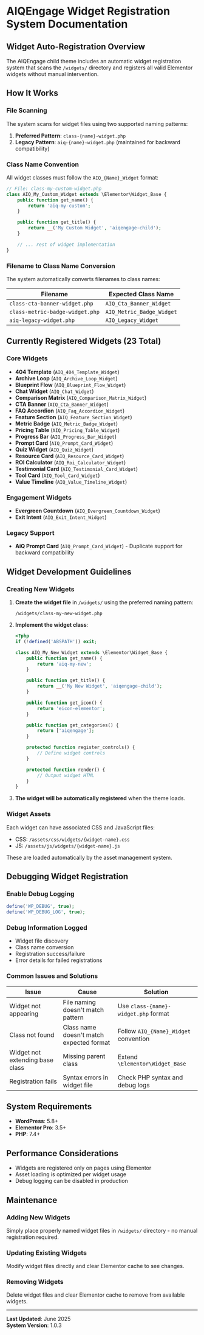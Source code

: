 # AIQEngage Widget Registration System Documentation

## Widget Auto-Registration Overview

The AIQEngage child theme includes an automatic widget registration system that scans the `/widgets/` directory and registers all valid Elementor widgets without manual intervention.

## How It Works

### File Scanning

The system scans for widget files using two supported naming patterns:

1. **Preferred Pattern**: `class-{name}-widget.php`
2. **Legacy Pattern**: `aiq-{name}-widget.php` (maintained for backward compatibility)

### Class Name Convention

All widget classes must follow the `AIQ_{Name}_Widget` format:

```php
// File: class-my-custom-widget.php
class AIQ_My_Custom_Widget extends \Elementor\Widget_Base {
    public function get_name() {
        return 'aiq-my-custom';
    }

    public function get_title() {
        return __('My Custom Widget', 'aiqengage-child');
    }

    // ... rest of widget implementation
}
```

### Filename to Class Name Conversion

The system automatically converts filenames to class names:

| Filename                        | Expected Class Name       |
| ------------------------------- | ------------------------- |
| `class-cta-banner-widget.php`   | `AIQ_Cta_Banner_Widget`   |
| `class-metric-badge-widget.php` | `AIQ_Metric_Badge_Widget` |
| `aiq-legacy-widget.php`         | `AIQ_Legacy_Widget`       |

## Currently Registered Widgets (23 Total)

### Core Widgets

- **404 Template** (`AIQ_404_Template_Widget`)
- **Archive Loop** (`AIQ_Archive_Loop_Widget`)
- **Blueprint Flow** (`AIQ_Blueprint_Flow_Widget`)
- **Chat Widget** (`AIQ_Chat_Widget`)
- **Comparison Matrix** (`AIQ_Comparison_Matrix_Widget`)
- **CTA Banner** (`AIQ_Cta_Banner_Widget`)
- **FAQ Accordion** (`AIQ_Faq_Accordion_Widget`)
- **Feature Section** (`AIQ_Feature_Section_Widget`)
- **Metric Badge** (`AIQ_Metric_Badge_Widget`)
- **Pricing Table** (`AIQ_Pricing_Table_Widget`)
- **Progress Bar** (`AIQ_Progress_Bar_Widget`)
- **Prompt Card** (`AIQ_Prompt_Card_Widget`)
- **Quiz Widget** (`AIQ_Quiz_Widget`)
- **Resource Card** (`AIQ_Resource_Card_Widget`)
- **ROI Calculator** (`AIQ_Roi_Calculator_Widget`)
- **Testimonial Card** (`AIQ_Testimonial_Card_Widget`)
- **Tool Card** (`AIQ_Tool_Card_Widget`)
- **Value Timeline** (`AIQ_Value_Timeline_Widget`)

### Engagement Widgets

- **Evergreen Countdown** (`AIQ_Evergreen_Countdown_Widget`)
- **Exit Intent** (`AIQ_Exit_Intent_Widget`)

### Legacy Support

- **AiQ Prompt Card** (`AIQ_Prompt_Card_Widget`) - Duplicate support for backward compatibility

## Widget Development Guidelines

### Creating New Widgets

1. **Create the widget file** in `/widgets/` using the preferred naming pattern:

   ```
   /widgets/class-my-new-widget.php
   ```

2. **Implement the widget class**:

   ```php
   <?php
   if (!defined('ABSPATH')) exit;

   class AIQ_My_New_Widget extends \Elementor\Widget_Base {
       public function get_name() {
           return 'aiq-my-new';
       }

       public function get_title() {
           return __('My New Widget', 'aiqengage-child');
       }

       public function get_icon() {
           return 'eicon-elementor';
       }

       public function get_categories() {
           return ['aiqengage'];
       }

       protected function register_controls() {
           // Define widget controls
       }

       protected function render() {
           // Output widget HTML
       }
   }
   ```

3. **The widget will be automatically registered** when the theme loads.

### Widget Assets

Each widget can have associated CSS and JavaScript files:

- CSS: `/assets/css/widgets/{widget-name}.css`
- JS: `/assets/js/widgets/{widget-name}.js`

These are loaded automatically by the asset management system.

## Debugging Widget Registration

### Enable Debug Logging

```php
define('WP_DEBUG', true);
define('WP_DEBUG_LOG', true);
```

### Debug Information Logged

- Widget file discovery
- Class name conversion
- Registration success/failure
- Error details for failed registrations

### Common Issues and Solutions

| Issue                           | Cause                                    | Solution                              |
| ------------------------------- | ---------------------------------------- | ------------------------------------- |
| Widget not appearing            | File naming doesn't match pattern        | Use `class-{name}-widget.php` format  |
| Class not found                 | Class name doesn't match expected format | Follow `AIQ_{Name}_Widget` convention |
| Widget not extending base class | Missing parent class                     | Extend `\Elementor\Widget_Base`       |
| Registration fails              | Syntax errors in widget file             | Check PHP syntax and debug logs       |

## System Requirements

- **WordPress**: 5.8+
- **Elementor Pro**: 3.5+
- **PHP**: 7.4+

## Performance Considerations

- Widgets are registered only on pages using Elementor
- Asset loading is optimized per widget usage
- Debug logging can be disabled in production

## Maintenance

### Adding New Widgets

Simply place properly named widget files in `/widgets/` directory - no manual registration required.

### Updating Existing Widgets

Modify widget files directly and clear Elementor cache to see changes.

### Removing Widgets

Delete widget files and clear Elementor cache to remove from available widgets.

---

**Last Updated**: June 2025  
**System Version**: 1.0.3
